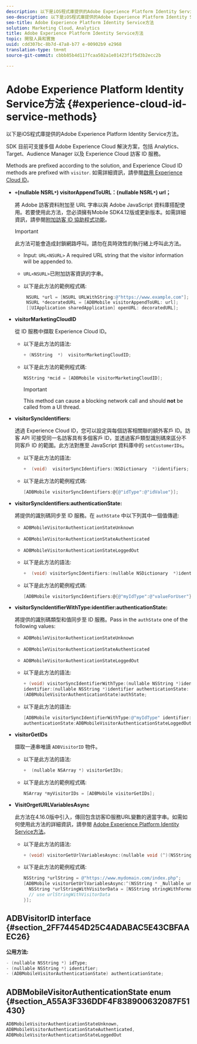 ```yaml
---
description: 以下是iOS程式庫提供的Adobe Experience Platform Identity Service方法。
seo-description: 以下是iOS程式庫提供的Adobe Experience Platform Identity Service方法。
seo-title: Adobe Experience Platform Identity Service方法
solution: Marketing Cloud、Analytics
title: Adobe Experience Platform Identity Service方法
topic: 開發人員和實施
uuid: cdd307bc-8b7d-47a8-b77 e-00902b9 e2968
translation-type: tm+mt
source-git-commit: cbbb85b4d117fcaa502a1e01423f1f5d3b2ecc2b

---
```



# Adobe Experience Platform Identity Service方法 {#experience-cloud-id-service-methods}

以下是iOS程式庫提供的Adobe Experience Platform Identity Service方法。

SDK 目前可支援多個 Adobe Experience Cloud 解決方案，包括 Analytics、Target、Audience Manager 以及 Experience Cloud 訪客 ID 服務。

Methods are prefixed according to the solution, and Experience Cloud ID methods are prefixed with `visitor`. 如需詳細資訊，請參閱[啟用 Experience Cloud ID](/help/ios/marketing-cloud/mcvid.md)。

* **`+`(nullable NSRL`*`) visitorAppendToURL：(nullable NSRL`*`) url；**

   將 Adobe 訪客資料附加至 URL 字串以與 Adobe JavaScript 資料庫搭配使用。若要使用此方法，您必須擁有Mobile SDK4.12版或更新版本。如需詳細資訊，請參閱[附加訪客 ID 協助程式功能](https://marketing.adobe.com/resources/help/en_US/mcvid/mcvid-appendvisitorid.html)。

   >[!IMPORTANT]
   >
   >此方法可能會造成封鎖網路呼叫。請勿在具時效性的執行緒上呼叫此方法。

   * Input: `URL<NSURL>`
A required URL string that the visitor information will be appended to.
   * `URL<NSURL>`已附加訪客資訊的字串。

   * 以下是此方法的範例程式碼:

      ```objective-c
       NSURL *url = [NSURL URLWithString:@"https://www.example.com"];  
       NSURL *decoratedURL = [ADBMobile visitorAppendToURL: url];  
       [[UIApplication sharedApplication] openURL: decoratedURL];  
      ```

* **visitorMarketingCloudID**

   從 ID 服務中擷取 Experience Cloud ID。

   * 以下是此方法的語法:

      ```objective-c
      + (NSString  *)  visitorMarketingCloudID;
      ```

   * 以下是此方法的範例程式碼:

      ```objective-c
      NSString *mcid = [ADBMobile visitorMarketingCloudID]; 
      ```

      >[!IMPORTANT]
      >
      >This method can cause a blocking network call and should **not** be called from a UI thread.

* **visitorSyncIdentifiers:**

   透過 Experience Cloud ID，您可以設定與每個訪客相關聯的額外客戶 ID。訪客 API 可接受同一名訪客具有多個客戶 ID，並透過客戶類型識別碼來區分不同客戶 ID 的範圍。此方法對應至 JavaScript 資料庫中的 `setCustomerIDs`。

   * 以下是此方法的語法:

      ```objective-c
      +  (void)  visitorSyncIdentifiers:(NSDictionary  *)identifiers;
      ```

   * 以下是此方法的範例程式碼:

      ```objective-c
      [ADBMobile visitorSyncIdentifiers:@{@"idType":@"idValue"}];
      ```

* **visitorSyncIdentifiers:authenticationState:**

   將提供的識別碼同步至 ID 服務。在 `authState` 中以下列其中一個值傳遞:

   * `ADBMobileVisitorAuthenticationStateUnknown`
   * `ADBMobileVisitorAuthenticationStateAuthenticated`
   * `ADBMobileVisitorAuthenticationStateLoggedOut`

   * 以下是此方法的語法:

      ```objective-c
      +  (void) visitorSyncIdentifiers:(nullable NSDictionary  *)identifiers  authenticationState:(ADBMobileVisitorAuthenticationState)authState; 
      ```

   * 以下是此方法的範例程式碼:

      ```objective-c
      [ADBMobile visitorSyncIdentifiers:@{@"myIdType":@"valueForUser"}  authenticationState:ADBMobileVisitorAuthenticationStateAuthenticated]; 
      ```

* **visitorSyncIdentifierWithType:identifier:authenticationState:**

   將提供的識別碼類型和值同步至 ID 服務。Pass in the `authState` one of the following values:

   * `ADBMobileVisitorAuthenticationStateUnknown`
   * `ADBMobileVisitorAuthenticationStateAuthenticated`
   * `ADBMobileVisitorAuthenticationStateLoggedOut`

   * 以下是此方法的語法:

      ```objective-c
      + (void) visitorSyncIdentifierWithType:(nullable NSString *)identifierType  
      identifier:(nullable NSString *)identifier authenticationState:
      (ADBMobileVisitorAuthenticationState)authState; 
      ```

   * 以下是此方法的語法:

      ```objective-c
      [ADBMobile visitorSyncIdentifierWithType:@"myIdType" identifier:@"valueForUser"  
      authenticationState:ADBMobileVisitorAuthenticationStateLoggedOut]; 
      ```

* **visitorGetIDs**

   擷取一連串唯讀 `ADBVisitorID` 物件。

   * 以下是此方法的語法:

      ```objective-c
      +  (nullable NSArray *) visitorGetIDs;
      ```

   * 以下是此方法的範例程式碼:

      ```objective-c
      NSArray *myVisitorIDs = [ADBMobile visitorGetIDs];
      ```

* **VisitOrgetURLVariablesAsync**

   此方法在4.16.0版中引入，傳回包含訪客ID服務URL變數的適當字串。如需如何使用此方法的詳細資訊，請參閱 [Adobe Experience Platform Identity Service方法](/help/ios/reference/hybrid-app.md)。

   * 以下是此方法的語法:

      ```objectivec
      + (void) visitorGetUrlVariablesAsync:(nullable void (^)(NSString* __nullable urlVariables))callback;
      ```

   * 以下是此方法的範例程式碼:

      ```objectivec
      NSString *urlString = @"https://www.mydomain.com/index.php"; 
      [ADBMobile visitorGetUrlVariablesAsync:^(NSString * _Nullable urlVariables) { 
        NSString *urlStringWithVisitorData = [NSString stringWithFormat:@"%@?%@", urlString, urlVariables]; 
        // use urlStringWithVisitorData 
      }];
      ```

## ADBVisitorID interface {#section_2FF74454D25C4ADABAC5E43CBFAAEC26}

**公用方法:**

```objective-c
- (nullable NSString *) idType; 
- (nullable NSString *) identifier; 
- (ADBMobileVisitorAuthenticationState) authenticationState; 
```

## ADBMobileVisitorAuthenticationState enum {#section_A55A3F336DDF4F838900632087F51430}

```objective-c
ADBMobileVisitorAuthenticationStateUnknown, 
ADBMobileVisitorAuthenticationStateAuthenticated, 
ADBMobileVisitorAuthenticationStateLoggedOut
```

